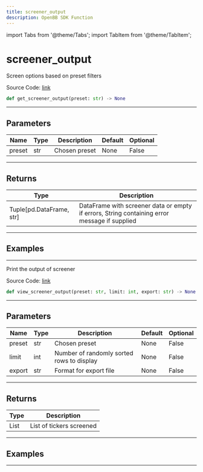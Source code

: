 ```yaml
---
title: screener_output
description: OpenBB SDK Function
---
```


import Tabs from '@theme/Tabs';
import TabItem from '@theme/TabItem';

# screener_output

<Tabs>
<TabItem value="model" label="Model" default>

Screen options based on preset filters

Source Code: [link](https://github.com/OpenBB-finance/OpenBBTerminal/tree/main/openbb_terminal/stocks/options/screen/syncretism_model.py#L159)

```python
def get_screener_output(preset: str) -> None
```
---

## Parameters

| Name | Type | Description | Default | Optional |
| ---- | ---- | ----------- | ------- | -------- |
| preset | str | Chosen preset | None | False |

---

## Returns

| Type | Description |
| ---- | ----------- |
| Tuple[pd.DataFrame, str] | DataFrame with screener data or empty if errors, String containing error message if supplied |

---

## Examples

---



</TabItem>
<TabItem value="view" label="View">

Print the output of screener

Source Code: [link](https://github.com/OpenBB-finance/OpenBBTerminal/tree/main/openbb_terminal/stocks/options/screen/syncretism_view.py#L60)

```python
def view_screener_output(preset: str, limit: int, export: str) -> None
```
---

## Parameters

| Name | Type | Description | Default | Optional |
| ---- | ---- | ----------- | ------- | -------- |
| preset | str | Chosen preset | None | False |
| limit | int | Number of randomly sorted rows to display | None | False |
| export | str | Format for export file | None | False |

---

## Returns

| Type | Description |
| ---- | ----------- |
| List | List of tickers screened |

---

## Examples

---



</TabItem>
</Tabs>